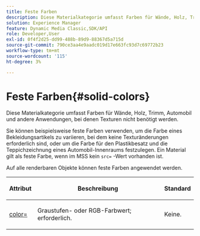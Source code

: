 ```yaml
---
title: Feste Farben
description: Diese Materialkategorie umfasst Farben für Wände, Holz, Trimm, Automobil und andere Anwendungen, bei denen Texturen nicht benötigt werden.
solution: Experience Manager
feature: Dynamic Media Classic,SDK/API
role: Developer,User
exl-id: 0f4f2d25-dd99-488b-89d9-88367d5a715d
source-git-commit: 790ce3aa4e9aadc019d17e663fc93d7c69772b23
workflow-type: tm+mt
source-wordcount: '115'
ht-degree: 3%

---
```


# Feste Farben{#solid-colors}

Diese Materialkategorie umfasst Farben für Wände, Holz, Trimm, Automobil und andere Anwendungen, bei denen Texturen nicht benötigt werden.

Sie können beispielsweise feste Farben verwenden, um die Farbe eines Bekleidungsartikels zu variieren, bei dem keine Texturänderungen erforderlich sind, oder um die Farbe für den Plastikbesatz und die Teppichzeichnung eines Automobil-Innenraums festzulegen. Ein Material gilt als feste Farbe, wenn im MSS kein `src=` -Wert vorhanden ist.

Auf alle renderbaren Objekte können feste Farben angewendet werden.

<table id="table_9245240311A44659A74C7A5EDD7D1503"> 
 <thead> 
  <tr> 
   <th colname="col1" class="entry"> <p>Attribut </p> </th> 
   <th colname="col2" class="entry"> <p>Beschreibung </p> </th> 
   <th colname="col3" class="entry"> <p>Standard </p> </th> 
  </tr> 
 </thead>
 <tbody> 
  <tr> 
   <td colname="col1"> <p> <a href="../../../../../../ir-api/http-protocol/image-rendering-api-ref/c-ir-http-protocol-ref/c-ir-http-protocol-command-reference/r-ir-http-color.md#reference-ea3cba9edfe94dbab86d8f123a9ed0aa" type="reference" format="dita" scope="local"> <span class="codeph"> color= </span> </a> </p> </td> 
   <td colname="col2"> <p> Graustufen- oder RGB-Farbwert; erforderlich. </p> </td> 
   <td colname="col3"> <p>Keine. </p> </td> 
  </tr> 
 </tbody> 
</table>
